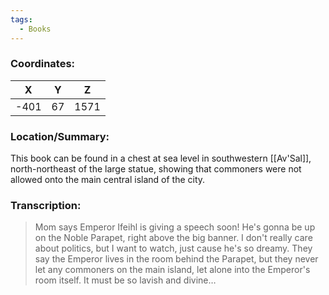 ```yaml
---
tags:
  - Books
---
```


### Coordinates:
| **X** | **Y**| **Z** |
|:-----:|:----:|:-----:|
|-401  |67   |1571  |

### Location/Summary:
This book can be found in a chest at sea level in southwestern [[Av'Sal]], north-northeast of the large statue, showing that commoners were not allowed onto the main central island of the city.

### Transcription:
> Mom says Emperor Ifeihl is giving a speech soon! He's gonna be up on the Noble Parapet, right above the big banner. I don't really care about politics, but I want to watch, just cause he's so dreamy. They say the Emperor lives in the room behind the Parapet, but they never let any commoners on the main island, let alone into the Emperor's room itself. It must be so lavish and divine…

